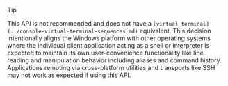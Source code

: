 > [!TIP]
> This API is not recommended and does not have a `[virtual terminal](../console-virtual-terminal-sequences.md)` equivalent. This decision intentionally aligns the Windows platform with other operating systems where the individual client application acting as a shell or interpreter is expected to maintain its own user-convenience functionality like line reading and manipulation behavior including aliases and command history. Applications remoting via cross-platform utilities and transports like SSH may not work as expected if using this API.
